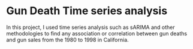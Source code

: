 # Gun Death Time series analysis
 In this project, I used time series analysis such as sARIMA and other methodologies to find any association or correlation between gun deaths and gun sales from the 1980 to 1998 in California.
